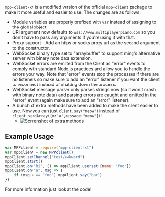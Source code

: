 `mpp-client-xt` is a modified version of the official `mpp-client` package to make it more useful and easier to use. The changes are as follows:

- Module variables are properly prefixed with `var` instead of assigning to the global object.
- URI argument now defaults to `wss://www.multiplayerpiano.com` so you don't have to pass any arguments if you're using it with that.
- Proxy support - Add an https or socks proxy url as the second argument to the constructor.
- WebSocket binary type set to "arraybuffer" to support ming's alternative server with binary note data extension.
- WebSocket errors are emitted from the Client as "error" events to comply with standard Node.js practices and allow you to handle the errors your way. Note that "error" events stop the processes if there are no listeners so make sure to add an "error" listener if you want the client to reconnect instead of shutting down the process.
- WebSocket message parser only parses strings now (so it won't crash with binary note data) and parsing errors are caught and emitted in the "error" event (again make sure to add an "error" listener).
- A bunch of extra methods have been added to make the client easier to use. Now you can just `client.say("meow")` instead of `client.sendArray([m:'a',message:"meow"])`!
	- ![Screenshot of extra methods](https://7280.qonq.gq)

## Example Usage
```js
var MPPclient = require("mpp-client-xt")
var mppClient = new MPPclient()
mppClient.setChannel("test/awkward")
mppClient.start()
mppClient.on("hi", () => mppClient.userset({name: "foo"})
mppClient.on("a", msg => {
	if (msg.a == "foo") mppClient.say("bar")
})
```

For more information just look at the code!
